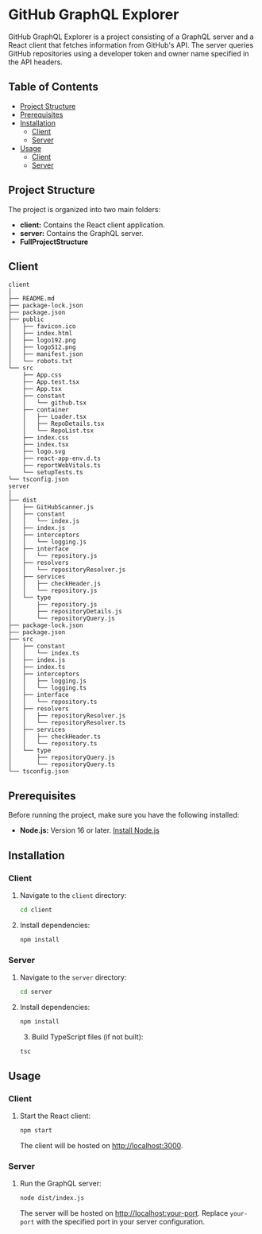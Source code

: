 # GitHub GraphQL Explorer

GitHub GraphQL Explorer is a project consisting of a GraphQL server and a React client that fetches information from GitHub's API. The server queries GitHub repositories using a developer token and owner name specified in the API headers.

## Table of Contents
- [Project Structure](#project-structure)
- [Prerequisites](#prerequisites)
- [Installation](#installation)
  - [Client](#client)
  - [Server](#server)
- [Usage](#usage)
  - [Client](#client-usage)
  - [Server](#server-usage)

## Project Structure

The project is organized into two main folders:

- **client:** Contains the React client application.
- **server:** Contains the GraphQL server.
- **FullProjectStructure**
## Client

```plaintext
client
│
├── README.md
├── package-lock.json
├── package.json
├── public
│   ├── favicon.ico
│   ├── index.html
│   ├── logo192.png
│   ├── logo512.png
│   ├── manifest.json
│   └── robots.txt
└── src
    ├── App.css
    ├── App.test.tsx
    ├── App.tsx
    ├── constant
    │   └── github.tsx
    ├── container
    │   ├── Loader.tsx
    │   ├── RepoDetails.tsx
    │   └── RepoList.tsx
    ├── index.css
    ├── index.tsx
    ├── logo.svg
    ├── react-app-env.d.ts
    ├── reportWebVitals.ts
    └── setupTests.ts
└── tsconfig.json
server
│
├── dist
│   ├── GitHubScanner.js
│   ├── constant
│   │   └── index.js
│   ├── index.js
│   ├── interceptors
│   │   └── logging.js
│   ├── interface
│   │   └── repository.js
│   ├── resolvers
│   │   └── repositoryResolver.js
│   ├── services
│   │   ├── checkHeader.js
│   │   └── repository.js
│   └── type
│       ├── repository.js
│       ├── repositoryDetails.js
│       └── repositoryQuery.js
├── package-lock.json
├── package.json
├── src
│   ├── constant
│   │   └── index.ts
│   ├── index.js
│   ├── index.ts
│   ├── interceptors
│   │   ├── logging.js
│   │   └── logging.ts
│   ├── interface
│   │   └── repository.ts
│   ├── resolvers
│   │   ├── repositoryResolver.js
│   │   └── repositoryResolver.ts
│   ├── services
│   │   ├── checkHeader.ts
│   │   └── repository.ts
│   └── type
│       ├── repositoryQuery.js
│       └── repositoryQuery.ts
└── tsconfig.json
```

## Prerequisites

Before running the project, make sure you have the following installed:

- **Node.js:** Version 16 or later. [Install Node.js](https://nodejs.org/)

## Installation

### Client

1. Navigate to the `client` directory:

    ```bash
    cd client
    ```

2. Install dependencies:

    ```bash
    npm install
    ```

### Server

1. Navigate to the `server` directory:

    ```bash
    cd server
    ```

2. Install dependencies:

    ```bash
    npm install
    ```

    3. Build TypeScript files (if not built):

    ```bash
    tsc
    ```

## Usage

### Client

1. Start the React client:

    ```bash
    npm start
    ```

   The client will be hosted on [http://localhost:3000](http://localhost:3000).

### Server

1. Run the GraphQL server:

    ```bash
    node dist/index.js
    ```

   The server will be hosted on [http://localhost:your-port](http://localhost:your-port). Replace `your-port` with the specified port in your server configuration.
